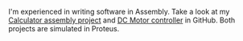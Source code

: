  I'm experienced in writing software in Assembly. Take a look at my [Calculator assembly project](https://github.com/avestura/MicrocontrollerCalculator) and [DC Motor controller](https://github.com/avestura/DCMotor) in GitHub. Both projects are simulated in Proteus. 
